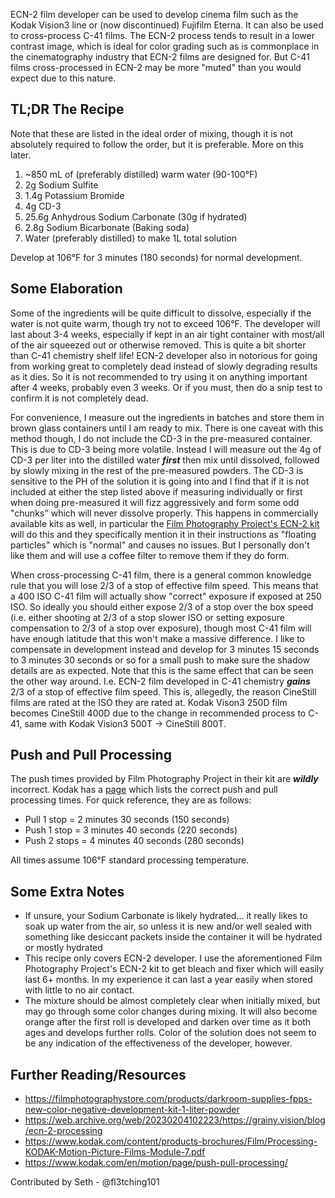 
ECN-2 film developer can be used to develop cinema film such as the Kodak Vision3 line or (now discontinued) Fujifilm Eterna. It can also be used to cross-process C-41 films. The ECN-2 process tends to result in a lower contrast image, which is ideal for color grading such as is commonplace in the cinematography industry that ECN-2 films are designed for. But C-41 films cross-processed in ECN-2 may be more "muted" than you would expect due to this nature. 

## TL;DR The Recipe

Note that these are listed in the ideal order of mixing, though it is not absolutely required to follow the order, but it is preferable. More on this later.

1. ~850 mL of (preferably distilled) warm water (90-100°F)
2. 2g Sodium Sulfite
3. 1.4g Potassium Bromide
4. 4g CD-3
5. 25.6g Anhydrous Sodium Carbonate (30g if hydrated)
6. 2.8g Sodium Bicarbonate (Baking soda)
7. Water (preferably distilled) to make 1L total solution

Develop at 106°F for 3 minutes (180 seconds) for normal development.

## Some Elaboration

Some of the ingredients will be quite difficult to dissolve, especially if the water is not quite warm, though try not to exceed 106°F. The developer will last about 3-4 weeks, especially if kept in an air tight container with most/all of the air squeezed out or otherwise removed. This is quite a bit shorter than C-41 chemistry shelf life! ECN-2 developer also in notorious for going from working great to completely dead instead of slowly degrading results as it dies. So it is not recommended to try using it on anything important after 4 weeks, probably even 3 weeks. Or if you must, then do a snip test to confirm it is not completely dead.

For convenience, I measure out the ingredients in batches and store them in brown glass containers until I am ready to mix. There is one caveat with this method though, I do not include the CD-3 in the pre-measured container. This is due to CD-3 being more volatile. Instead I will measure out the 4g of CD-3 per liter into the distilled water ***first*** then mix until dissolved, followed by slowly mixing in the rest of the pre-measured powders. The CD-3 is sensitive to the PH of the solution it is going into and I find that if it is not included at either the step listed above if measuring individually or first when doing pre-measured it will fizz aggressively and form some odd "chunks" which will never dissolve properly. This happens in commercially available kits as well, in particular the [Film Photography Project's ECN-2 kit](https://filmphotographystore.com/products/darkroom-supplies-fpps-new-color-negative-development-kit-1-liter-powder) will do this and they specifically mention it in their instructions as "floating particles" which is "normal" and causes no issues. But I personally don't like them and will use a coffee filter to remove them if they do form.

When cross-processing C-41 film, there is a general common knowledge rule that you will lose 2/3 of a stop of effective film speed. This means that a 400 ISO C-41 film will actually show "correct" exposure if exposed at 250 ISO. So ideally you should either expose 2/3 of a stop over the box speed (i.e. either shooting at 2/3 of a stop slower ISO or setting exposure compensation to 2/3 of a stop over exposure), though most C-41 film will have enough latitude that this won't make a massive difference. I like to compensate in development instead and develop for 3 minutes 15 seconds to 3 minutes 30 seconds or so for a small push to make sure the shadow details are as expected. Note that this is the same effect that can be seen the other way around. I.e. ECN-2 film developed in C-41 chemistry ***gains*** 2/3 of a stop of effective film speed. This is, allegedly, the reason CineStill films are rated at the ISO they are rated at. Kodak Vison3 250D film becomes CineStill 400D due to the change in recommended process to C-41, same with Kodak Vision3 500T -> CineStill 800T. 

## Push and Pull Processing

The push times provided by Film Photography Project in their kit are ***wildly*** incorrect. Kodak has a [page](https://www.kodak.com/en/motion/page/push-pull-processing/) which lists the correct push and pull processing times. For quick reference, they are as follows:
- Pull 1 stop = 2 minutes 30 seconds (150 seconds)
- Push 1 stop = 3 minutes 40 seconds (220 seconds)
- Push 2 stops = 4 minutes 40 seconds (280 seconds)

All times assume 106°F standard processing temperature.

## Some Extra Notes

- If unsure, your Sodium Carbonate is likely hydrated... it really likes to soak up water from the air, so unless it is new and/or well sealed with something like desiccant packets inside the container it will be hydrated or mostly hydrated
- This recipe only covers ECN-2 developer. I use the aforementioned Film Photography Project's ECN-2 kit to get bleach and fixer which will easily last 6+ months. In my experience it can last a year easily when stored with little to no air contact.
- The mixture should be almost completely clear when initially mixed, but may go through some color changes during mixing. It will also become orange after the first roll is developed and darken over time as it both ages and develops further rolls. Color of the solution does not seem to be any indication of the effectiveness of the developer, however.

## Further Reading/Resources

- https://filmphotographystore.com/products/darkroom-supplies-fpps-new-color-negative-development-kit-1-liter-powder
- https://web.archive.org/web/20230204102223/https://grainy.vision/blog/ecn-2-processing
- https://www.kodak.com/content/products-brochures/Film/Processing-KODAK-Motion-Picture-Films-Module-7.pdf
- https://www.kodak.com/en/motion/page/push-pull-processing/

Contributed by Seth - @fl3tching101  
